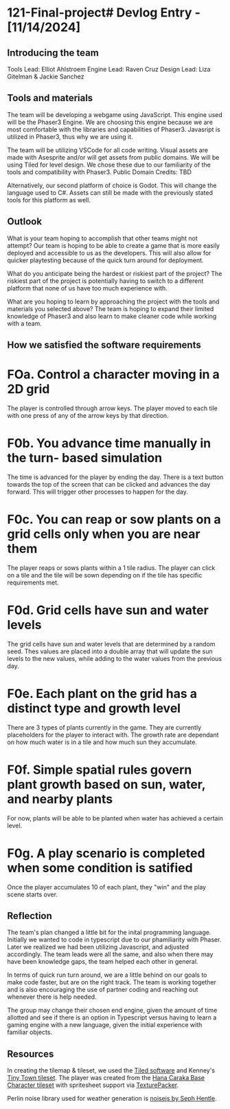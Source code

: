 # 121-Final-project# Devlog Entry - [11/14/2024]

## Introducing the team
Tools Lead: Elliot Ahlstroem
Engine Lead: Raven Cruz
Design Lead: Liza Gitelman & Jackie Sanchez

## Tools and materials
The team will be developing a webgame using JavaScript.  This engine used will be the Phaser3 Engine.  We are choosing this engine because we are most comfortable with the libraries and capabilities of Phaser3.  Javasript is utilized in Phaser3, thus why we are using it.  

The team will be utilizing VSCode for all code writing.  Visual assets are made with Asesprite and/or will get assets from public domains.  We will be using Tiled for level design.  We chose these due to our familiarity of the tools and compatibility with Phaser3.
Public Domain Credits: TBD

Alternatively, our second platform of choice is Godot.  This will change the language used to C#.  Assets can still be made with the previously stated tools for this platform as well.

## Outlook
What is your team hoping to accomplish that other teams might not attempt?
Our team is hoping to be able to create a game that is more easily deployed and accessible to us as the developers.  This will also allow for quicker playtesting because of the quick turn around for deployment.  

What do you anticipate being the hardest or riskiest part of the project?
The riskiest part of the project is potentially having to switch to a different platform that none of us have too much experience with.

What are you hoping to learn by approaching the project with the tools and materials you selected above?
The team is hoping to expand their limited knowledge of Phaser3 and also learn to make cleaner code while working with a team.


## How we satisfied the software requirements
# FOa. Control a character moving in a 2D grid
The player is controlled through arrow keys.  The player moved to each tile with one press of any of the arrow keys by that direction.

# F0b. You advance time manually in the turn- based simulation
The time is advanced for the player by ending the day.  There is a text button towards the top of the screen that can be clicked and advances the day forward.  This will trigger other processes to happen for the day.

# F0c. You can reap or sow plants on a grid cells only when you are near them
The player reaps or sows plants within a 1 tile radius.  The player can click on a tile and the tile will be sown depending on if the tile has specific requirements met.

# F0d. Grid cells have sun and water levels
The grid cells have sun and water levels that are determined by a random seed.  Thes values are placed into a double array that will update the sun levels to the new values, while adding to the water values from the previous day.  

# F0e. Each plant on the grid has a distinct type and growth level
There are 3 types of plants currently in the game.  They are currently placeholders for the player to interact with.  The growth rate are dependant on how much water is in a tile and how much sun they accumulate. 

# F0f. Simple spatial rules govern plant growth based on sun, water, and nearby plants
For now, plants will be able to be planted when water has achieved a certain level.

# F0g. A play scenario is completed when some condition is satified
Once the player accumulates 10 of each plant, they "win" and the play scene starts over.

## Reflection
The team's plan changed a little bit for the inital programming language.  Initially we wanted to code in typescript due to our phamiliarity with Phaser.  Later we realized we had been utilizing Javascript, and adjusted accordingly.  The team leads were all the same, and also when there may have been knowledge gaps, the team helped each other in general.  

In terms of quick run turn around, we are a little behind on our goals to make code faster, but are on the right track.  The team is working together and is also encouraging the use of partner coding and reaching out whenever there is help needed.

The group may change their chosen end engine, given the amount of time allotted and see if there is an option in Typescript versus having to learn a gaming engine with a new language, given the initial experience with familiar objects.

## Resources
In creating the tilemap & tileset, we used the [Tiled software](https://www.mapeditor.org/) and Kenney's [Tiny Town tileset](https://kenney.nl/assets/tiny-town). The player was created from the [Hana Caraka Base Character tileset](https://bagong-games.itch.io/hana-caraka-base-character) with spritesheet support via [TexturePacker](https://www.codeandweb.com/texturepacker).

Perlin noise library used for weather generation is [noisejs by Seph Hentle](https://github.com/josephg/noisejs).
